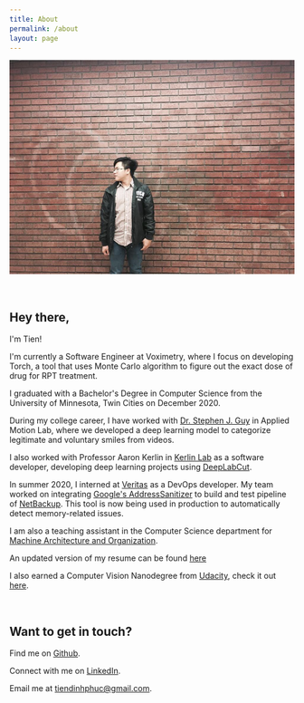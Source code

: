 ```yaml
---
title: About
permalink: /about
layout: page
---
```

![me](/assets/img/about/me.jpg)

<br/>

## Hey there,

I'm Tien!

I'm currently a Software Engineer at Voximetry, where I focus on developing Torch, a tool that uses Monte Carlo
algorithm to figure out the exact dose of drug for RPT treatment.

I graduated with a Bachelor's Degree in Computer Science from the University of Minnesota, Twin Cities on December 2020.

During my college career, I have worked with [Dr. Stephen J. Guy](https://www-users.cs.umn.edu/~sjguy/) in Applied Motion Lab, where we developed a deep 
learning model to categorize legitimate and voluntary smiles from videos.

I also worked with Professor Aaron Kerlin in [Kerlin Lab](https://kerlinlab.org/) as a software developer, 
developing deep learning projects using [DeepLabCut](http://www.mousemotorlab.org/deeplabcut).

In summer 2020, I interned at [Veritas](https://www.veritas.com/) as a DevOps developer. My team worked on
integrating [Google's AddressSanitizer](https://github.com/google/sanitizers/wiki/AddressSanitizer) to
build and test pipeline of [NetBackup](https://www.veritas.com/protection/netbackup). This tool is now
being used in production to automatically detect memory-related issues.

I am also a teaching assistant in the Computer Science department for
[Machine Architecture and Organization](https://www-users.cs.umn.edu/~kauffman/2021/).

An updated version of my resume can be found [here](/assets/resume.pdf)

I also earned a Computer Vision Nanodegree from [Udacity](https://www.udacity.com/), check it out [here](https://graduation.udacity.com/confirm/CDC2RU6P).

<br/>

## Want to get in touch?

Find me on [Github](http://github.com/tienpdinh).

Connect with me on [LinkedIn](https://www.linkedin.com/in/tien-dinh).

Email me at [tiendinhphuc@gmail.com](mailto:tiendinhphuc@gmail.com).
